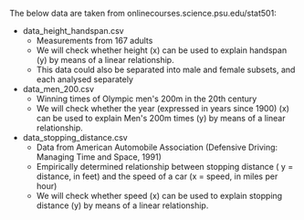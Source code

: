 The below data are taken from onlinecourses.science.psu.edu/stat501:

- data_height_handspan.csv
  - Measurements from  167 adults
  - We will check  whether height (x) can be used to explain handspan (y) by means of a linear relationship. 
  - This data could  also be separated into male and female subsets, and each analysed separately
- data_men_200.csv
  - Winning times of  Olympic men's 200m in the 20th century
  - We will check  whether the year (expressed in years since 1900) (x) can be used to explain  Men's 200m times (y) by means of a linear relationship.
- data_stopping_distance.csv
  - Data from American Automobile Association (Defensive Driving: Managing Time and Space,  1991) 
  - Empirically  determined relationship between stopping distance ( y = distance, in feet) and the speed of a car (x = speed, in miles per hour)
  - We will check  whether speed (x) can be used to explain stopping distance (y) by means of a  linear relationship.